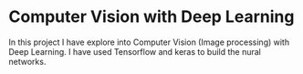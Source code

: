 # Computer Vision with Deep Learning
In this project I have explore into Computer Vision (Image processing) with Deep Learning.
I have used Tensorflow and keras to build the nural networks.
